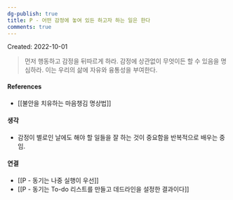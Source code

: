 ```yaml
---
dg-publish: true
title: P - 어떤 감정에 놓여 있든 하고자 하는 일은 한다
comments: true
---
```


Created: 2022-10-01

>먼저 행동하고 감정을 뒤따르게 하라. 감정에 상관없이 무엇이든 할 수 있음을 명심하라. 이는 우리의 삶에 자유와 융통성을 부여한다.

#### References
- [[불안을 치유하는 마음챙김 명상법]]

#### 생각
- 감정이 별로인 날에도 해야 할 일들을 잘 하는 것이 중요함을 반복적으로 배우는 중임.

#### 연결
- [[P - 동기는 나중 실행이 우선]]
- [[P - 동기는 To-do 리스트를 만들고 데드라인을 설정한 결과이다]]